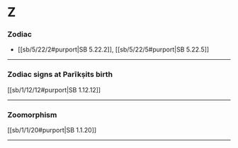 # Z

### Zodiac

*  [[sb/5/22/2#purport|SB 5.22.2]], [[sb/5/22/5#purport|SB 5.22.5]]

---

### Zodiac signs at Parīkṣits birth

[[sb/1/12/12#purport|SB 1.12.12]]


---

### Zoomorphism

[[sb/1/1/20#purport|SB 1.1.20]]


---

